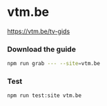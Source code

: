 # vtm.be

https://vtm.be/tv-gids

### Download the guide

```sh
npm run grab --- --site=vtm.be
```

### Test

```sh
npm run test:site vtm.be
```
